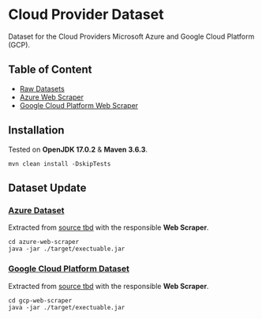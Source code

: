 # Cloud Provider Dataset

Dataset for the Cloud Providers Microsoft Azure and Google Cloud Platform (GCP).

## Table of Content

* [Raw Datasets](dataset)
* [Azure Web Scraper](azure-web-scraper/src/main/java/cpu/spec/scraper)
* [Google Cloud Platform Web Scraper](gcp-web-scraper/src/main/java/cpu/spec/scraper)

## Installation

Tested on __OpenJDK 17.0.2__ & __Maven 3.6.3__.

```shell
mvn clean install -DskipTests
```

## Dataset Update

### [Azure Dataset]()

Extracted from
[source tbd]()
with the responsible __Web Scraper__.

```shell
cd azure-web-scraper
java -jar ./target/exectuable.jar
```

### [Google Cloud Platform Dataset]()

Extracted from
[source tbd]()
with the responsible __Web Scraper__.

```shell
cd gcp-web-scraper
java -jar ./target/exectuable.jar
```
